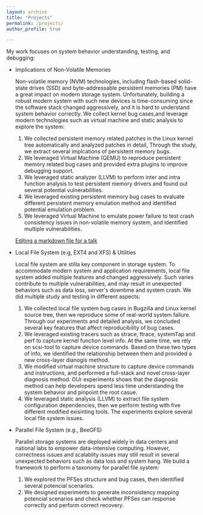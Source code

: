 ```yaml
---
layout: archive
title: "Projects"
permalink: /projects/
author_profile: true

---
```


My work focuses on system behavior understanding, testing, and debugging:

* Implications of Non-Volatile Memories

    Non-volatile memory (NVM) technologies, including flash-based solid-state drives (SSD) and byte-addressable persistent memories (PM) have a great impact on modern       storage system. Unfortunately, building a robust modern system with such new devices is time-consuming since the software stack changed aggressively, and it is hard   to understand system behavior correctly. We collect kernel bug cases,and leverage modern technologies such as virtual machine and static analysis to explore the system:
    1. We collected persistent memory related patches in the Linux kernel tree automatically and analyzed patches in detail, Through the study, we extract several implcations of persistent memory bugs.
    2. We leveraged Virtual Machine (QEMU) to reproduce persistent memory related bug cases and provided extra plugins to improve debugging support.
    3. We leveraged static analyzer (LLVM) to perform inter and intra function analysis to test persistent memory drivers and found out several potential vulnerabilities.
    4. We leveraged existing persistent memory bug cases to evaluate different persistent memory emulation method and identified potential emulation problem.
    5. We leveraged Virtual Machine to emulate power failure to test crash consistency issues in non-volatile memory system, and identified multiple vulnerabilities.
      
    [Editing a markdown file for a talk](/images/editing-talk.png)

* Local File System (e.g, EXT4 and XFS) & Utilities

    Local file system are stilla key component in storage system. To accommodate modern system and application requirements, local file system added multiple features  and changed aggressively. Such varies contribute to multiple vulnerabilities, and may result in unexpected behaviors such as data loss, server's downtime and system crash. We did multiple study and testing in different aspects:
   1. We collected local file system bug cases in Bugzilla and Linux kernel source tree, then we reproduce some of real-world system failure. Through our experiments and detailed analysis, we concluded several key features that affect reproducibility of bug cases.
   2. We leveraged existing tracers such as strace, ftrace, systemTap and perf to capture kernel function level info. At the same time, we rely on scsi-tool to capture device commands. Based on these two types of info, we identified the relationship between them and provided a new cross-layer dianogis method.
   3. We modified virtual machine structure to capture device commands and instructions, and performed a full-stack and novel cross-layer diagnosis method. OUr experiments shows that the diagnosis method can help developers spend less time understanding the system behavior and pinpoint the root casue.
   4. We leveraged static analysis (LLVM) to extract file system configuration dependencies, then we perform testing with five different modified exisinting tools. The experiments explore several local file system issues.

* Parallel File System (e.g., BeeGFS)

    Parallel storage systems are deployed widely in data centers and national labs to empower data-intensive computing. However, correctness issues and scalablity issues may still result in several unexpected behaviors such as data loss and system hang. We build a framework to perform a taxonomy for parallel file system:
    1. We explored the PFSes structure and bug cases, then identified several potencial scenarios.
    2. We designed experiments to generate inconsistency mapping potencial scenarios and check whether PFSes can response correctly and perform correct recovery.
   


